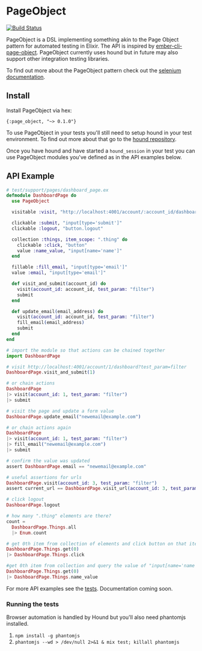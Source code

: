 # PageObject

[![Build Status](https://travis-ci.org/samueljseay/page_object.svg?branch=master)](https://travis-ci.org/samueljseay/page_object)

PageObject is a DSL implementing something akin to the
Page Object pattern for automated testing in Elixir. The API is inspired by [ember-cli-page-object](https://github.com/san650/ember-cli-page-object).
PageObject currently uses hound but in future may also support other integration testing libraries.

To find out more about the PageObject pattern check out the [selenium documentation](https://seleniumhq.github.io/docs/best.html#page_object_models).

## Install

Install PageObject via hex:

`{:page_object, "~> 0.1.0"}`

To use PageObject in your tests you'll still need to setup hound in your test environment. To find out more about that go to the [hound repository](https://github.com/HashNuke/hound).

Once you have hound and have started a `hound_session` in your test you can use PageObject modules you've defined as in the API examples below.

## API Example

```elixir
# test/support/pages/dashboard_page.ex
defmodule DashboardPage do
  use PageObject

  visitable :visit, "http://localhost:4001/account/:account_id/dashboard"

  clickable :submit, "input[type='submit']"
  clickable :logout, "button.logout"

  collection :things, item_scope: ".thing" do
    clickable :click, "button"
    value :name_value, "input[name='name']"
  end

  fillable :fill_email, "input[type='email']"
  value :email, "input[type='email']"

  def visit_and_submit(account_id) do
    visit(account_id: account_id, test_param: "filter")
    submit
  end

  def update_email(email_address) do
    visit(account_id: account_id, test_param: "filter")
    fill_email(email_address)
    submit
  end
end

# import the module so that actions can be chained together
import DashboardPage

# visit http://localhost:4001/account/1/dashboard?test_param=filter
DashboardPage.visit_and_submit(1)

# or chain actions
DashboardPage
|> visit(account_id: 1, test_param: "filter")
|> submit

# visit the page and update a form value
DashboardPage.update_email("newemail@example.com")

# or chain actions again
DashboardPage
|> visit(account_id: 1, test_param: "filter")
|> fill_email("newemail@example.com")
|> submit

# confirm the value was updated
assert DashboardPage.email == "newemail@example.com"

# useful assertions for urls
DashboardPage.visit(account_id: 3, test_param: "filter")
assert current_url == DashboardPage.visit_url(account_id: 3, test_param: "filter")

# click logout
DashboardPage.logout

# how many ".thing" elements are there?
count =
  DashboardPage.Things.all
  |> Enum.count

# get 0th item from collection of elements and click button on that item
DashboardPage.Things.get(0)
|> DashboardPage.Things.click

#get 0th item from collection and query the value of "input[name='name']"
DashboardPage.Things.get(0)
|> DashboardPage.Things.name_value
```

For more API examples see the [tests](https://github.com/samueljseay/page_object/tree/master/test). Documentation coming soon.

### Running the tests

Browser automation is handled by Hound but you'll also need phantomjs installed.

1. `npm install -g phantomjs`
2. `phantomjs --wd > /dev/null 2>&1 & mix test; killall phantomjs`
